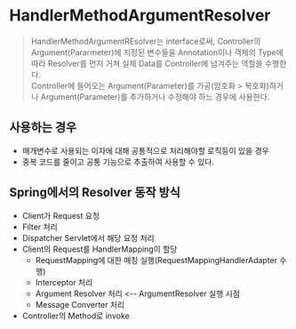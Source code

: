 # HandlerMethodArgumentResolver
> HandlerMethodArgumentREsolver는 interface로써, Controller의 Argument(Pararmeter)에 지정된 변수들을 Annotation이나 객체의 Type에 따라 Resolver를 먼저 거쳐 실제 Data를 Controller에 넘겨주는 역할을 수행한다.<br>
> Controller에 들어오는 Argument(Parameter)를 가공(암호화 > 복호화)하거나 Argument(Parameter)를 추가하거나 수정해야 하느 경우에 사용한다.


## 사용하는 경우
- 매개변수로 사용되는 이자에 대해 공통적으로 처리해야할 로직등이 있을 경우
- 중복 코드를 줄이고 공통 기능으로 추출하여 사용할 수 있다.


## Spring에서의 Resolver 동작 방식
- Client가 Request 요청
- Filter 처리
- Dispatcher Servlet에서 해당 요청 처리
- Client의 Request를 HandlerMapping이 할당
  - RequestMapping에 대한 매칭 실행(RequestMappingHandlerAdapter 수행)
  - Interceptor 처리
  - Argument Resolver 처리 <-- ArgumentResolver 실행 시점
  - Message Converter 처리
- Controller의 Method로 invoke
